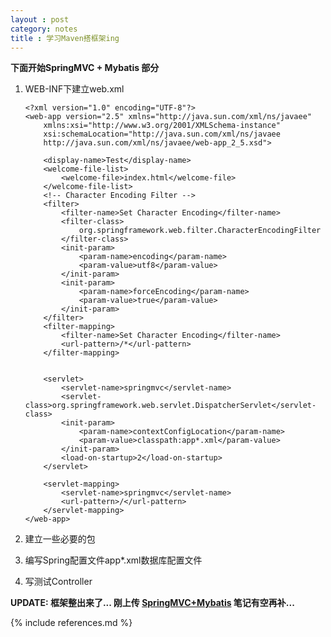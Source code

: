 ```yaml
---
layout : post
category: notes
title : 学习Maven搭框架ing
---
```


**下面开始SpringMVC + Mybatis 部分**

1.  WEB-INF下建立web.xml
	
		<?xml version="1.0" encoding="UTF-8"?>
		<web-app version="2.5" xmlns="http://java.sun.com/xml/ns/javaee"
			xmlns:xsi="http://www.w3.org/2001/XMLSchema-instance"
			xsi:schemaLocation="http://java.sun.com/xml/ns/javaee 
			http://java.sun.com/xml/ns/javaee/web-app_2_5.xsd">
		
			<display-name>Test</display-name>
			<welcome-file-list>
				<welcome-file>index.html</welcome-file>
			</welcome-file-list>
			<!-- Character Encoding Filter -->
			<filter>
				<filter-name>Set Character Encoding</filter-name>
				<filter-class>
					org.springframework.web.filter.CharacterEncodingFilter
				</filter-class>
				<init-param>
					<param-name>encoding</param-name>
					<param-value>utf8</param-value>
				</init-param>
				<init-param>
					<param-name>forceEncoding</param-name>
					<param-value>true</param-value>
				</init-param>
			</filter>
			<filter-mapping>
				<filter-name>Set Character Encoding</filter-name>
				<url-pattern>/*</url-pattern>
			</filter-mapping>
		
		
			<servlet>
				<servlet-name>springmvc</servlet-name>
				<servlet-class>org.springframework.web.servlet.DispatcherServlet</servlet-class>
				<init-param>
					<param-name>contextConfigLocation</param-name>
					<param-value>classpath:app*.xml</param-value>
				</init-param>
				<load-on-startup>2</load-on-startup>
			</servlet>
			
			<servlet-mapping>
				<servlet-name>springmvc</servlet-name>
				<url-pattern>/</url-pattern>
			</servlet-mapping>
		</web-app>
	
2. 建立一些必要的包

3. 编写Spring配置文件app*.xml数据库配置文件

4. 写测试Controller
	
**UPDATE: 框架整出来了... 刚上传 [SpringMVC+Mybatis](https://github.com/dylanvivi/springmybatis) 笔记有空再补...**

{% include references.md %}